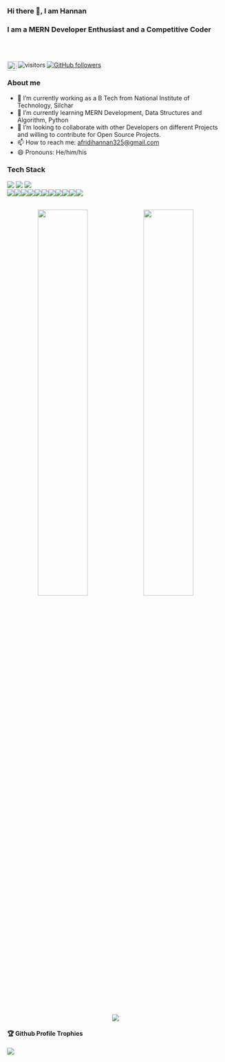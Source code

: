 ### Hi there 👋, I am Hannan
### I am a MERN Developer Enthusiast and a Competitive Coder
<br/><br/>


<a target="_blank" href="https://www.linkedin.com/in/hannan-afridi-39ab0b203">
  <img align="left" alt="Hannan's Linkdein" width="22px" src="https://cdn.jsdelivr.net/npm/simple-icons@v3/icons/linkedin.svg" />
</a>

![visitors](https://visitor-badge.laobi.icu/badge?page_id=afridihannan.afridihannan)
[![GitHub followers](https://img.shields.io/github/followers/afridihannan.svg?style=social&label=Follow)](https://github.com/afridihannan?tab=followers)
### About me
- 🔭 I’m currently working as a B Tech from National Institute of Technology, Silchar
- 🌱 I’m currently learning MERN Development, Data Structures and Algorithm, Python
- 👯 I’m looking to collaborate with other Developers on different Projects and willing to contribute for Open Source Projects.
- 📫 How to reach me: afridihannan325@gmail.com
- 😄 Pronouns: He/him/his
### Tech Stack
<img src="https://img.shields.io/badge/C-00599C?style=for-the-badge&logo=c&logoColor=white" /> <img src="https://img.shields.io/badge/C%2B%2B-00599C?style=for-the-badge&logo=c%2B%2B&logoColor=white" /> <img src="https://img.shields.io/badge/Python-FFD43B?style=for-the-badge&logo=python&logoColor=darkgreen" /> <br/>
<img src="https://img.shields.io/badge/HTML5-E34F26?style=for-the-badge&logo=html5&logoColor=white" /><img src="https://img.shields.io/badge/CSS3-1572B6?style=for-the-badge&logo=css3&logoColor=white" /><img src="https://img.shields.io/badge/JavaScript-323330?style=for-the-badge&logo=javascript&logoColor=F7DF1E" /><img src="https://img.shields.io/badge/Node.js-339933?style=for-the-badge&logo=nodedotjs&logoColor=white" /><img src="https://img.shields.io/badge/MongoDB-4EA94B?style=for-the-badge&logo=mongodb&logoColor=white" /><img src="https://img.shields.io/badge/Express.js-000000?style=for-the-badge&logo=express&logoColor=white" /><img src="https://img.shields.io/badge/React-20232A?style=for-the-badge&logo=react&logoColor=61DAFB" /><img src="https://img.shields.io/badge/Bootstrap-563D7C?style=for-the-badge&logo=bootstrap&logoColor=white" /><img src="https://img.shields.io/badge/Material--UI-0081CB?style=for-the-badge&logo=material-ui&logoColor=white" /><img src="https://img.shields.io/badge/Git-F05032?style=for-the-badge&logo=git&logoColor=white" /><img src="https://img.shields.io/badge/npm-CB3837?style=for-the-badge&logo=npm&logoColor=white" />
<br/><br/>
<p align="center">
  <img  width="48%" src="https://github-readme-stats.vercel.app/api?username=afridihannan&show_icons=true&theme=jolly" />
  <img  width="48%" src="https://github-readme-streak-stats.herokuapp.com/?user=afridihannan&theme=jolly" />
  <img  src="https://github-readme-stats.vercel.app/api/top-langs/?username=afridihannan&layout=compact&title_color=FF00FF&icon_color=white&text_color=FF66FF&bg_color=000000"/>
</p>
<h4>🏆 Github Profile Trophies</h4>
  <a href="https://github.com/ryo-ma/github-profile-trophy">
   <img src="https://github-profile-trophy.vercel.app/?username=afridihannan&theme=monokai&row=1&column=8">
  </a>
<!-- ![Hannan's GitHub Stats](https://github-readme-stats.vercel.app/api?username=afridihannan&count_private=true&include_all_commits=true&show_icons=true&title_color=fff&icon_color=79ff97&text_color=9f9f9f&bg_color=2b2b52) -->
<br/><br/>
<!-- ![Top Languages](https://github-readme-stats.vercel.app/api/top-langs/?username=afridihannan&layout=compact&title_color=FF00FF&icon_color=white&text_color=FF66FF&bg_color=000000)(https://github.com/afridihannan) -->
<!-- 
<img align="center" src="https://github-readme-stats.vercel.app/api/wakatime?username=afridihannan&layout=compact&theme=dracula" /> -->
<!--
**afridihannan/afridihannan** is a ✨ _special_ ✨ repository because its `README.md` (this file) appears on your GitHub profile.

Here are some ideas to get you started:


- 🤔 I’m looking for help with ...
- 💬 Ask me about ...
- 📫 How to reach me: afridihannan325@gmail.com
- 😄 Pronouns: He/him
- ⚡ Fun fact: ...
<img src="{BadgeURLHere}" />
https://github.com/alexandresanlim/Badges4-README.md-Profile
-->
